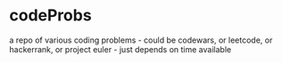 # codeProbs
a repo of various coding problems - could be codewars, or leetcode, or hackerrank, or project euler - just depends on time available 
